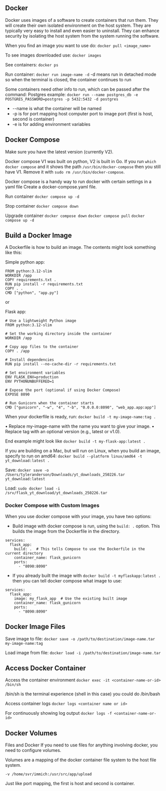 ## Docker

Docker uses images of a software to create containers that run them. They will create their own isolated environment on the host system. They are typically very easy to install and even easier to uninstall. They can enhance security by isolating the host system from the system running the software.

When you find an image you want to use do:
``docker pull <image_name>``

To see images downloaded use:
``docker images``

See containers:
``docker ps``

Run container:
``docker run image-name -d``
-d means run in detached mode so when the terminal is closed, the container continues to run

Some containers need other info to run, which can be passed after the command:
Postgres example:
``docker run --name postgres_db -e POSTGRES_PASSWORD=postgres -p 5432:5432 -d postgres``

- --name is what the container will be named
- -p is for port mapping host computer port to image port (first is host, second is container)
- -e is for adding environment variables


## Docker Compose

Make sure you have the latest version (currently V2).

Docker compose V1 was built on python, V2 is built in Go. If you run ``which docker compose`` 
and it shows the path ``/usr/bin/docker-compose`` then you still have V1. Remove it
with ``sudo rm /usr/bin/docker-compose``. 

Docker compose is a handy way to run docker with certain settings in a yaml file
Create a docker-compose.yaml file.

Run container
``docker compose up -d``

Stop container
``docker compose down``

Upgrade container
``docker compose down``
``docker compose pull``
``docker compose up -d``


## Build a Docker Image

A Dockerfile is how to build an image. The contents might look something like this:

Simple python app:
```
FROM python:3.12-slim
WORKDIR /app
COPY requirements.txt .
RUN pip install -r requirements.txt
COPY . .
CMD ["python", "app.py"]
```

or

Flask app:
```
# Use a lightweight Python image
FROM python:3.12-slim

# Set the working directory inside the container
WORKDIR /app

# Copy app files to the container
COPY . /app

# Install dependencies
RUN pip install --no-cache-dir -r requirements.txt

# Set environment variables
ENV FLASK_ENV=production
ENV PYTHONUNBUFFERED=1

# Expose the port (optional if using Docker Compose)
EXPOSE 8090

# Run Gunicorn when the container starts
CMD ["gunicorn", "-w", "4", "-b", "0.0.0.0:8090", "web_app.app:app"]
```

When your dockerfile is ready, run:
``docker build -t my-image-name:tag .``

• Replace my-image-name with the name you want to give your image.
• Replace tag with an optional version (e.g., latest or v1.0).

End example might look like ``docker build -t my-flask-app:latest .``

If you are building on a Mac, but will run on Linux, when you build an image, specify to run on amd64:
``docker build --platform linux/amd64 -t yt_download:latest .``

Save: ``docker save -o /Users/tyleranderson/Downloads/yt_downloads_250226.tar yt_download:latest``

Load: ``sudo docker load -i /srv/flask_yt_download/yt_downloads_250226.tar``

### Docker Compose with Custom Images

When you use docker compose with your image, you have two options:

- Build image with docker compose is run, using the ``build: .`` option. 
This builds the image from the Dockerfile in the directory.
```
services:
  flask_app:
    build: .  # This tells Compose to use the Dockerfile in the current directory
    container_name: flask_gunicorn
    ports:
      - "8090:8090"

```
- If you already built the image with ``docker build -t myflaskapp:latest .`` then you can tell docker compose
what image to use:
```
services:
  flask_app:
    image: my_flask_app  # Use the existing built image
    container_name: flask_gunicorn
    ports:
      - "8090:8090"

```

## Docker Image Files

Save image to file:
``docker save -o /path/to/destination/image-name.tar my-image-name:tag``

Load image from file:
``docker load -i /path/to/destination/image-name.tar``


## Access Docker Container

Access the container environment
``docker exec -it <container-name-or-id> /bin/sh``

/bin/sh is the terminal experience (shell in this case) you could do /bin/bash

Access container logs
``docker logs <container name or id>``

For continuously showing log output
``docker logs -f <container-name-or-id>``

## Docker Volumes

Files and Docker
If you need to use files for anything involving docker, you need to configure volumes.

Volumes are a mapping of the docker container file system to the host file system.

``-v /home/svr/immich:/usr/src/app/upload``

Just like port mapping, the first is host and second is container.


